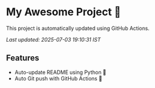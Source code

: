 # My Awesome Project 🚀

This project is automatically updated using GitHub Actions.

_Last updated: 2025-07-03 19:10:31 IST_

## Features
- Auto-update README using Python 🐍
- Auto Git push with GitHub Actions 🤖
